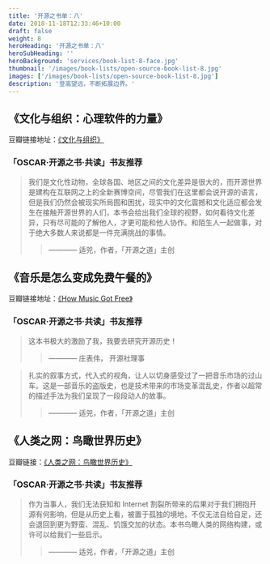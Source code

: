```yaml
---
title: '开源之书单：八'
date: 2018-11-18T12:33:46+10:00
draft: false
weight: 8
heroHeading: '开源之书单：八'
heroSubHeading: ''
heroBackground: 'services/book-list-8-face.jpg'
thumbnail: '/images/book-lists/open-source-book-list-8.jpg'
images: ['/images/book-lists/open-source-book-list-8.jpg']
description: '登高望远，不断拓展边界。'
---
```


## 《文化与组织：心理软件的力量》

豆瓣链接地址：[《文化与组织》](https://book.douban.com/subject/32675754/)

### 「OSCAR·开源之书·共读」书友推荐

> 我们是文化性动物，全球各国、地区之间的文化差异是很大的，而开源世界是建构在互联网之上的全新赛博空间，尽管我们在这里都会说开源的语言，但是我们仍然会被现实所局囿和困扰，现实中的文化震撼和文化适应都会发生在接触开源世界的人们，本书会给出我们全球的视野，如何看待文化差异，只有尽可能的了解他人，才更可能和他人协作。和陌生人一起做事，对于绝大多数人来说都是一件充满挑战的事情。
> >  ———— 适兕，作者，「开源之道」主创

## 《音乐是怎么变成免费午餐的》

豆瓣链接地址：[《How Music Got Free》](https://book.douban.com/subject/34650132/)

### 「OSCAR·开源之书·共读」书友推荐


>  这本书极大的激励了我，我要去研究开源历史！
> >  ———— 庄表伟， 开源社理事

> 扎实的叙事方式，代入式的视角，让人以切身感受过了一把音乐市场的过山车。这是一部音乐的盗版史，也是技术带来的市场变革混乱史，作者以超常的描述手法为我们呈现了一段段动人的故事。
> >  ———— 适兕，作者，「开源之道」主创


## 《人类之网：鸟瞰世界历史》

豆瓣链接：[《人类之网：鸟瞰世界历史》](https://book.douban.com/subject/26990934/)

### 「OSCAR·开源之书·共读」书友推荐

> 作为当事人，我们无法获知和 Internet 割裂所带来的后果对于我们拥抱开源有何影响，但是从历史上看，被置于孤独的境地，不仅无法自给自足，还会退回到更为野蛮、混乱、饥饿交加的状态。本书鸟瞰人类的网络构建，或许可以给我们一些启示。
> >  ———— 适兕，作者，「开源之道」主创